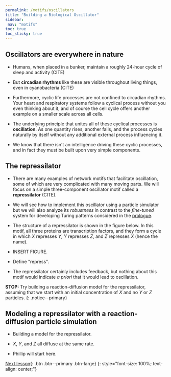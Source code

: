 ```yaml
---
permalink: /motifs/oscillators
title: "Building a Biological Oscillator"
sidebar:
 nav: "motifs"
toc: true
toc_sticky: true
---
```


## Oscillators are everywhere in nature

* Humans, when placed in a bunker, maintain a roughly 24-hour cycle of sleep and activity (CITE)

* But **circadian rhythms** like these are visible throughout living things, even in cyanobacteria (CITE)

* Furthermore, cyclic life processes are not confined to circadian rhythms. Your heart and respiratory systems follow a cyclical process without you even thinking about it, and of course the cell cycle offers another example on a smaller scale across all cells.

* The underlying principle that unites all of these cyclical processes is **oscillation**. As one quantity rises, another falls, and the process cycles naturally by itself without any additional external process influencing it.

* We know that there isn't an intelligence driving these cyclic processes, and in fact they must be built upon very simple components.

## The repressilator

* There are many examples of network motifs that facilitate oscillation, some of which are very complicated with many moving parts. We will focus on a simple three-component oscillator motif called a **repressilator** (CITE).

* We will see how to implement this oscillator using a particle simulator but we will also analyze its *robustness* in contrast to the *fine-tuned* system for developing Turing patterns considered in the [prologue](prologue).

* The structure of a repressilator is shown in the figure below. In this motif, all three proteins are transcription factors, and they form a cycle in which *X* represses *Y*, *Y* represses *Z*, and *Z* represses *X* (hence the name).

* INSERT FIGURE.

* Define "repress".

* The repressilator certainly includes feedback, but nothing about this motif would indicate *a priori* that it would lead to oscillation.

**STOP:** Try building a reaction-diffusion model for the repressilator, assuming that we start with an initial concentration of *X* and no *Y* or *Z* particles.
{: .notice--primary}

## Modeling a repressilator with a reaction-diffusion particle simulation

* Building a model for the repressilator.

* *X*, *Y*, and *Z* all diffuse at the same rate.

* Phillip will start here.

[Next lesson](robust){: .btn .btn--primary .btn-large}
{: style="font-size: 100%; text-align: center;"}
